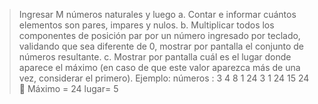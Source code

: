> Ingresar M números naturales y luego
a. Contar e informar cuántos elementos son pares, impares y nulos.
b. Multiplicar todos los componentes de posición par por un número ingresado por teclado,
validando que sea diferente de 0, mostrar por pantalla el conjunto de números resultante.
c. Mostrar por pantalla cuál es el lugar donde aparece el máximo (en caso de que este valor
aparezca más de una vez, considerar el primero).
 Ejemplo:
 números : 3 4 8 1 24 3 1 24 15 24  Máximo = 24 lugar= 5
